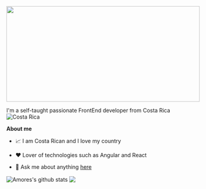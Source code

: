 <p align="center"><img width="100%" height= 250px src="https://firebasestorage.googleapis.com/v0/b/github-a9122.appspot.com/o/GitHub.png?alt=media&token=24014f1c-7e08-4ff2-83a1-c6ed6257435b" /></p>



I'm a self-taught passionate FrontEnd developer from Costa Rica ![Costa Rica](https://raw.githubusercontent.com/stevenrskelton/flag-icon/master/png/16/country-4x3/cr.png "Costa Rica")

**About me**

   - 📈 I am Costa Rican and I love my country

   - ❤️ Lover of technologies such as Angular and React

   - 💬 Ask me about anything [here](https://www.linkedin.com/in/manuelamoresgonzalez/)


 <img align="center" src="https://github-readme-stats.vercel.app/api?username=ManuelAmoresGonzalez&show_icons=true&theme=radical&count_private=false" alt="Amores's github stats" />  <img align="center" src="https://github-readme-stats.vercel.app/api/top-langs/?username=ManuelAmoresGonzalez&show_icons=true&theme=radical&count_private=false" /> 




